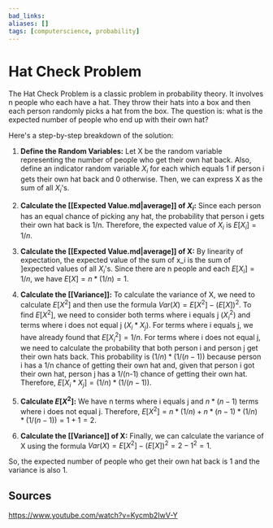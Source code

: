 ```yaml
---
bad_links:
aliases: []
tags: [computerscience, probability]
---
```

# Hat Check Problem

The Hat Check Problem is a classic problem in probability theory. It involves n people who each have a hat. They throw their hats into a box and then each person randomly picks a hat from the box. The question is: what is the expected number of people who end up with their own hat?

Here's a step-by-step breakdown of the solution:

1. **Define the Random Variables:** Let X be the random variable representing the number of people who get their own hat back. Also, define an indicator random variable $X_i$ for each which equals 1 if person i gets their own hat back and 0 otherwise. Then, we can express X as the sum of all $X_i$'s.

2. **Calculate the [[Expected Value.md|average]] of $X_i$:** Since each person has an equal chance of picking any hat, the probability that person i gets their own hat back is 1/n. Therefore, the expected value of $X_i$ is $E[X_i] = 1/n$.
3. **Calculate the [[Expected Value.md|average]] of X:** By linearity of expectation, the expected value of the sum of x_i is the sum of ]expected values of all $X_i$'s. Since there are n people and each $E[X_i] = 1/n$, we have $E[X] = n * (1/n) = 1$.

4. **Calculate the [[Variance]]:** To calculate the variance of X, we need to calculate $E[X^2]$ and then use the formula $Var(X) = E[X^2] - (E[X])^2$. To find $E[X^2]$, we need to consider both terms where i equals j ($X_i^2$) and terms where i does not equal j ($X_i * X_j$). For terms where i equals j, we have already found that $E[X_i^2] = 1/n$. For terms where i does not equal j, we need to calculate the probability that both person i and person j get their own hats back. This probability is $(1/n) * (1/(n-1))$ because person i has a 1/n chance of getting their own hat and, given that person i got their own hat, person j has a 1/(n-1) chance of getting their own hat. Therefore, $E[X_i * X_j] = (1/n) * (1/(n-1))$.

5. **Calculate $E[X^2]$:** We have n terms where i equals j and $n*(n-1)$ terms where i does not equal j. Therefore, $E[X^2] = n*(1/n) + n*(n-1)*(1/n)*(1/(n-1)) = 1 + 1 = 2$.

6. **Calculate the [[Variance]] of X:** Finally, we can calculate the variance of X using the formula $Var(X) = E[X^2] - (E[X])^2 = 2 - 1^2 = 1$.

So, the expected number of people who get their own hat back is 1 and the variance is also 1.

## Sources
<https://www.youtube.com/watch?v=Kycmb2IwV-Y>

